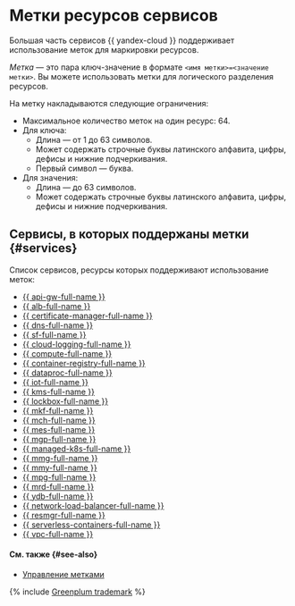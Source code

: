 # Метки ресурсов сервисов

Большая часть сервисов {{ yandex-cloud }} поддерживает использование меток для маркировки ресурсов.

_Метка_ — это пара ключ-значение в формате `<имя метки>=<значение метки>`. Вы можете использовать метки для логического разделения ресурсов.

На метку накладываются следующие ограничения:

* Максимальное количество меток на один ресурс: 64.
* Для ключа:
   * Длина — от 1 до 63 символов.
   * Может содержать строчные буквы латинского алфавита, цифры, дефисы и нижние подчеркивания.
   * Первый символ — буква.
* Для значения:
   * Длина — до 63 символов.
   * Может содержать строчные буквы латинского алфавита, цифры, дефисы и нижние подчеркивания.

## Сервисы, в которых поддержаны метки {#services}

Список сервисов, ресурсы которых поддерживают использование меток:
* [{{ api-gw-full-name }}](../../api-gateway/)
* [{{ alb-full-name }}](../../application-load-balancer/)
* [{{ certificate-manager-full-name }}](../../certificate-manager/)
* [{{ dns-full-name }}](../../dns/)
* [{{ sf-full-name }}](../../functions/)
* [{{ cloud-logging-full-name }}](../../logging/)
* [{{ compute-full-name }}](../../compute/)
* [{{ container-registry-full-name }}](../../container-registry/)
* [{{ dataproc-full-name }}](../../data-proc/)
* [{{ iot-full-name }}](../../iot-core/)
* [{{ kms-full-name }}](../../kms/)
* [{{ lockbox-full-name }}](../../lockbox/)
* [{{ mkf-full-name }}](../../managed-kafka/)
* [{{ mch-full-name }}](../../managed-clickhouse/)
* [{{ mes-full-name }}](../../managed-elasticsearch/)
* [{{ mgp-full-name }}](../../managed-greenplum/)
* [{{ managed-k8s-full-name }}](../../managed-kubernetes/)
* [{{ mmg-full-name }}](../../managed-mongodb/)
* [{{ mmy-full-name }}](../../managed-mysql/)
* [{{ mpg-full-name }}](../../managed-postgresql/)
* [{{ mrd-full-name }}](../../managed-redis/)
* [{{ ydb-full-name }}](../../ydb/)
* [{{ network-load-balancer-full-name }}](../../network-load-balancer/)
* [{{ resmgr-full-name }}](../../resource-manager/)
* [{{ serverless-containers-full-name }}](../../serverless-containers/)
* [{{ vpc-full-name }}](../../vpc/)

#### См. также {#see-also}

* [Управление метками](../operations/manage-labels.md)


{% include [Greenplum trademark](../../_includes/mdb/mgp/trademark.md) %}

